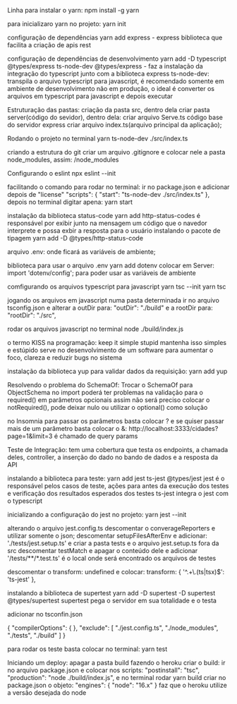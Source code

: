 Linha para instalar o yarn:
npm install -g yarn

para inicializaro yarn no projeto:
yarn init

configuração de dependências
yarn add express - express biblioteca que facilita
a criação de apis rest

configuração de dependências de desenvolvimento
yarn add -D typescript @types/express ts-node-dev
@types/express - faz a instalação da integração
do typescript junto com a biblioteca express
ts-node-dev: transpila o arquivo typescript para
javascript, é recomendado somente em ambiente de 
desenvolvimento não em produção, o ideal é
converter os arquivos em typescript para javascript
e depois executar

Estruturação das pastas:
criação da pasta src, dentro dela
    criar pasta server(código do sevidor), dentro 
    dela:
        criar arquivo Serve.ts código base do 
        servidor express
    criar arquivo index.ts(arquivo principal da
aplicação);

Rodando o projeto no terminal
yarn ts-node-dev ./src/index.ts

criando a estrutura do git
criar um arquivo .gitignore e colocar nele a pasta node_modules,
assim:
/node_modules

Configurando o eslint
npx eslint --init

facilitando o comando para rodar no terminal:
ir no package.json e adicionar depois de "license"
"scripts": {
    "start": "ts-node-dev ./src/index.ts"
  },
depois no terminal digitar apena:
yarn start

instalação da biblioteca status-code
yarn add http-status-codes
é responsável por exibir junto na mensagem um código que o navedor
interprete e possa exbir a resposta para o usuário
instalando o pacote de tipagem 
yarn add -D @types/http-status-code

arquivo .env:
  onde ficará as variáveis de 
  ambiente;

biblioteca para usar o arquivo .env
yarn add dotenv
colocar em Server:
import 'dotenv/config';
para poder usar as variáveis de 
ambiente 

comfigurando os arquivos typescript para javascript
yarn tsc --init
yarn tsc

jogando os arquivos em javascript numa 
pasta determinada
ir no arquivo tsconfig.json e alterar a outDir 
para:
"outDir": "./build"
e a rootDir para:
"rootDir": "./src",

rodar os arquivos javascript no terminal
node ./build/index.js

o termo KISS na programação:
keep
it
simple
stupid
mantenha isso simples e estúpido
serve no desenvolvimento de um software
para aumentar o foco, clareza e reduzir
bugs no sistema

instalação da biblioteca yup para validar
dados da requisição:
yarn add yup

Resolvendo o problema do SchemaOf:
Trocar o SchemaOf para ObjectSchema no import
poderá ter problemas na validação para o required() em parâmetros 
opcionais assim não será preciso colocar o notRequired(), pode deixar
nulo ou utilizar o optional() como solução

no Insomnia para passar os parâmetros basta colocar ? e se quiser passar mais de um parâmetro basta colocar o &:
http://localhost:3333/cidades?page=1&limit=3
é chamado de query params

Teste de Integração: tem uma cobertura que testa os endpoints, a chamada deles, controller, a inserção do dado no bando de dados e a resposta da API

instalando a biblioteca para teste:
yarn add jest ts-jest @types/jest
jest é o responsável pelos casos de teste, ações para antes da execução dos testes e verificação dos resultados esperados dos testes 
ts-jest integra o jest com o typescript

inicializando a configuração do jest no projeto:
yarn jest --init

alterando o arquivo jest.config.ts
descomentar o converageReporters e utilizar somente o json;
descomentar setupFilesAfterEnv e adicionar:
'./tests/jest.setup.ts'
e criar a pasta tests e o arquivo jest.setup.ts fora da src
descomentar testMatch e apagar o conteúdo dele e adicionar
'<rootDir>/tests/**/*.test.ts' é o local onde será encontrado os arquivos de testes

descomentar o transform: undefined
e colocar:
 transform: {
    '^.+\\.(ts|tsx)$': 'ts-jest'
  },

instalando a biblioteca de supertest
yarn add -D supertest -D supertest @types/supertest
supertest pega o servidor em sua totalidade e o testa

adicionar no tsconfin.json 

{
  "compilerOptions": {
  },
  "exclude": [
    "./jest.config.ts",
    "./node_modules",
    "./tests",
    "./build"
  ]
}

para rodar os teste basta colocar no terminal:
yarn test

Iniciando um deploy:
apagar a pasta build
fazendo o heroku criar o build:
ir no arquivo package.json e colocar nos 
scripts:
  "postinstall": "tsc",
  "production": "node ./build/index.js",
e no terminal rodar yarn build
criar no package.json o objeto:
"engines": {
  "node": "16.x"
}
faz que o heroku utilize a versão desejada do node

